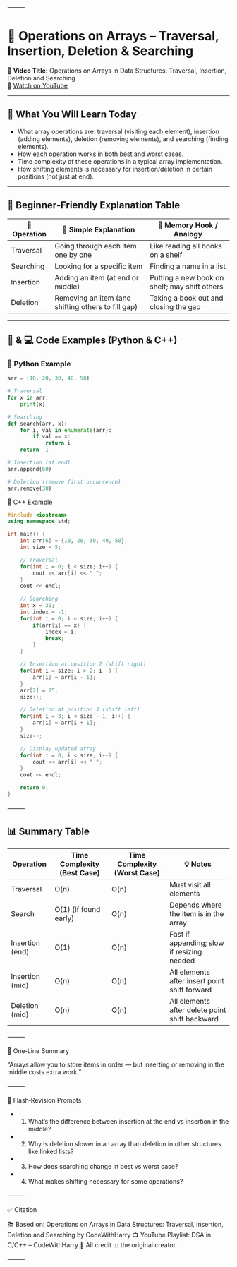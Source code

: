 ⸻

# 📘 Operations on Arrays – Traversal, Insertion, Deletion & Searching

🎥 **Video Title:** Operations on Arrays in Data Structures: Traversal, Insertion, Deletion and Searching  
🔗 [Watch on YouTube](https://www.youtube.com/watch?v=p5TDnxAYAZY&list=PLu0W_9lII9ahIappRPN0MCAgtOu3lQjQi&index=10)  

---

## 📌 What You Will Learn Today

- What array operations are: traversal (visiting each element), insertion (adding elements), deletion (removing elements), and searching (finding elements).  
- How each operation works in both best and worst cases.  
- Time complexity of these operations in a typical array implementation.  
- How shifting elements is necessary for insertion/deletion in certain positions (not just at end).

---

## 🧒 Beginner‑Friendly Explanation Table

| 📌 Operation     | 👶 Simple Explanation                                             | 🧠 Memory Hook / Analogy                                |
|------------------|-------------------------------------------------------------------|----------------------------------------------------------|
| Traversal        | Going through each item one by one                               | Like reading all books on a shelf                      |
| Searching        | Looking for a specific item                                       | Finding a name in a list                                |
| Insertion        | Adding an item (at end or middle)                                  | Putting a new book on shelf; may shift others           |
| Deletion         | Removing an item (and shifting others to fill gap)                | Taking a book out and closing the gap                  |

---

## 🐍 & 💻 Code Examples (Python & C++)

### 🐍 Python Example

```python
arr = [10, 20, 30, 40, 50]

# Traversal
for x in arr:
    print(x)

# Searching
def search(arr, x):
    for i, val in enumerate(arr):
        if val == x:
            return i
    return -1

# Insertion (at end)
arr.append(60)

# Deletion (remove first occurrence)
arr.remove(30)
```

🔎 C++ Example

```cpp
#include <iostream>
using namespace std;

int main() {
    int arr[6] = {10, 20, 30, 40, 50};
    int size = 5;

    // Traversal
    for(int i = 0; i < size; i++) {
        cout << arr[i] << " ";
    }
    cout << endl;

    // Searching
    int x = 30;
    int index = -1;
    for(int i = 0; i < size; i++) {
        if(arr[i] == x) {
            index = i;
            break;
        }
    }

    // Insertion at position 2 (shift right)
    for(int i = size; i > 2; i--) {
        arr[i] = arr[i - 1];
    }
    arr[2] = 25;
    size++;

    // Deletion at position 3 (shift left)
    for(int i = 3; i < size - 1; i++) {
        arr[i] = arr[i + 1];
    }
    size--;

    // Display updated array
    for(int i = 0; i < size; i++) {
        cout << arr[i] << " ";
    }
    cout << endl;

    return 0;
}
```

⸻

## 📊 Summary Table

| Operation         | Time Complexity (Best Case) | Time Complexity (Worst Case) | 💡 Notes                                      |
|------------------|------------------------------|-------------------------------|-----------------------------------------------|
| Traversal        | O(n)                         | O(n)                          | Must visit all elements                       |
| Search           | O(1) (if found early)        | O(n)                          | Depends where the item is in the array       |
| Insertion (end)  | O(1)                         | O(n)                          | Fast if appending; slow if resizing needed   |
| Insertion (mid)  | O(n)                         | O(n)                          | All elements after insert point shift forward|
| Deletion (mid)   | O(n)                         | O(n)                          | All elements after delete point shift backward|


⸻

💬 One‑Line Summary

“Arrays allow you to store items in order — but inserting or removing in the middle costs extra work.”

⸻

🔁 Flash‑Revision Prompts
-	1.	What’s the difference between insertion at the end vs insertion in the middle?
-	2.	Why is deletion slower in an array than deletion in other structures like linked lists?
-	3.	How does searching change in best vs worst case?
-	4.	What makes shifting necessary for some operations?

⸻

✅ Citation

📚 Based on: Operations on Arrays in Data Structures: Traversal, Insertion, Deletion and Searching by CodeWithHarry
📺 YouTube Playlist: DSA in C/C++ – CodeWithHarry
🧠 All credit to the original creator.

⸻
